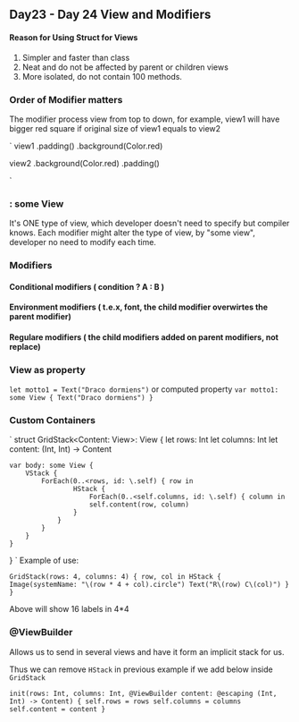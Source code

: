 
## Day23 - Day 24 View and Modifiers

#### Reason for Using Struct for Views
1. Simpler and faster than class
2. Neat and do not be affected by parent or children views
3. More isolated, do not contain 100 methods.

### Order of Modifier matters
The modifier process view from top to down, for example, view1 will have bigger red square if original size of view1 equals to view2

` view1
    .padding()
    .background(Color.red)
    
  view2
      .background(Color.red)
      .padding()

`

###  : some View

It's ONE type of view, which developer doesn't need to specify but compiler knows.
Each modifier might alter the type of view, by "some view", developer no need to modify each time.


### Modifiers
#### Conditional modifiers (  condition ? A : B )
#### Environment modifiers ( t.e.x, font, the child modifier overwirtes the parent modifier)
#### Regulare modifiers ( the child modifiers added on parent modifiers, not replace)


### View as property
`let motto1 = Text("Draco dormiens")` or 
computed property `var motto1: some View { Text("Draco dormiens") }`



### Custom Containers
`
    struct GridStack<Content: View>: View {
    let rows: Int
    let columns: Int
    let content: (Int, Int) -> Content

    var body: some View {
        VStack {
            ForEach(0..<rows, id: \.self) { row in
                    HStack {
                        ForEach(0..<self.columns, id: \.self) { column in
                        self.content(row, column)
                    }
                }
            }
        }
    }
}
`
Example of use:

`
    GridStack(rows: 4, columns: 4) { row, col in
        HStack {
            Image(systemName: "\(row * 4 + col).circle")
            Text("R\(row) C\(col)")
        }
    }
`

Above will show 16 labels in 4*4 






### @ViewBuilder
Allows us to send in several views and have it form an implicit stack for us.

Thus we can remove `HStack` in previous example if we add below inside `GridStack`

`
init(rows: Int, columns: Int, @ViewBuilder content: @escaping (Int, Int) -> Content) {
    self.rows = rows
    self.columns = columns
    self.content = content
}
`

